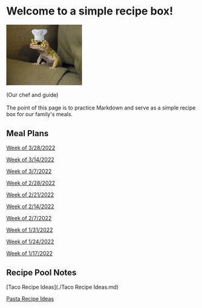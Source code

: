 # Welcome to a simple recipe box!

<img src="./lizard_chef.jpg" alt="Our Hero" width="200"/>

(Our chef and guide) 
<br><br>
The point of this page is to practice Markdown and serve as a simple recipe box for our family's meals. 

## Meal Plans

[Week of 3/28/2022](./mealplan20220328.md)

[Week of 3/14/2022](./mealplan20220314.md)

[Week of 3/7/2022](./mealplan20220307.md)

[Week of 2/28/2022](./mealplan20220228.md)

[Week of 2/21/2022](./mealplan20220221.md)

[Week of 2/14/2022](./mealplan20220214.md)

[Week of 2/7/2022](./mealplan20220207.md)

[Week of 1/31/2022](./mealplan20220131.md)

[Week of 1/24/2022](./mealplan20220124.md)

[Week of 1/17/2022](./mealplan20220117.md)

## Recipe Pool Notes

[Taco Recipe Ideas](./Taco Recipe Ideas.md)

[Pasta Recipe Ideas](./PastaRecipeIdeas.md)
